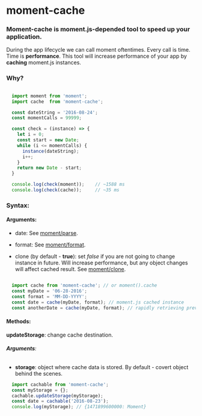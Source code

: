# moment-cache

### Moment-cache is moment.js-depended tool to speed up your application.

During the app lifecycle we can call moment oftentimes. Every call is time. Time is **performance**. This tool will increase performance of your app by **caching** moment.js instances.

### Why?

```javascript

  import moment from 'moment';
  import cache  from 'moment-cache';

  const dateString = '2016-08-24';
  const momentCalls = 99999;

  const check = (instance) => {
    let i = 0;
    const start = new Date;
    while (i <= momentCalls) {
      instance(dateString);
      i++;
    }
    return new Date - start;
  }

  console.log(check(moment));    // ~1588 ms
  console.log(check(cache));     // ~35 ms

```

### Syntax: 

#### Arguments:
 
* date: See [moment/parse](http://momentjs.com/docs/#/parsing/).

* format: See [moment/format](http://momentjs.com/docs/#/parsing/string-format/).

* clone (by default - **true**): set *false* if you are not going to change instance in future. Will increase performance, but any object changes will affect cached result. See [moment/clone](http://momentjs.com/docs/#/parsing/moment-clone/).

```javascript

  import cache from 'moment-cache'; // or moment().cache
  const myDate = '06-28-2016';
  const format = 'MM-DD-YYYY';
  const date = cache(myDate, format); // moment.js cached instance
  const anotherDate = cache(myDate, format); // rapidly retrieving previously processed result from the cache

```
  
#### Methods:

**updateStorage**: change cache destination.  
 
###### **Arguments**:

* **storage**: object where cache data is stored. By default - covert object behind the scenes.

```javascript
  import cachable from 'moment-cache';
  const myStorage = {};
  cachable.updateStorage(myStorage);
  const date = cachable('2016-08-23');
  console.log(myStorage); // {1471899600000: Moment}
```
